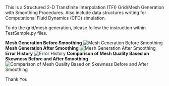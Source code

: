 This is a Structured 2-D Transfinite Interpolation (TFI) Grid/Mesh Generation with Smoothing Procedures. Also include data structures writing for Computational Fluid Dynamics (CFD) simulation.

To do the grid/mesh generation, please follow the instruction within TestSample.py files.

**Mesh Generation Before Smoothing**
![Mesh Generation Before Smoothing](https://github.com/cahyaamalinadhi/2DTFIGridGeneration/blob/master/results/Transfinite%20Interpolation%20-%20Before%20Smoothing.png) 
**Mesh Generation After Smoothing**
![Mesh Generation After Smoothing](https://github.com/cahyaamalinadhi/2DTFIGridGeneration/blob/master/results/Transfinite%20Interpolation%20-%20After%20Smoothing.png)
**Error History**
![Error History](https://github.com/cahyaamalinadhi/2DTFIGridGeneration/blob/master/results/smoothing%20rmse%20history.png)
**Comparison of Mesh Quality Based on Skewness Before and After Smoothing**
![Comparison of Mesh Quality Based on Skewness Before and After Smoothing](https://github.com/cahyaamalinadhi/2DTFIGridGeneration/blob/master/results/Skewness%20Comparison.png)

Thank You 
